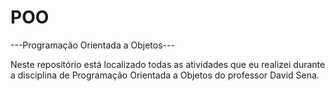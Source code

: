 # POO
---Programação Orientada a Objetos---

Neste repositório está localizado todas as atividades que eu realizei durante a disciplina de Programação Orientada a Objetos do professor David Sena. 
